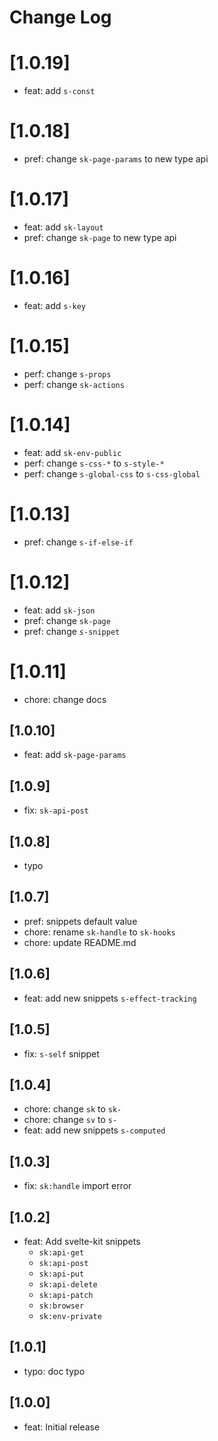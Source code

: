 # Change Log

# [1.0.19]

- feat: add `s-const`

# [1.0.18]

- pref: change `sk-page-params` to new type api

# [1.0.17]
- feat: add `sk-layout`
- pref: change `sk-page` to new type api

# [1.0.16]

- feat: add `s-key`

# [1.0.15]

- perf: change `s-props`
- perf: change `sk-actions`

# [1.0.14]

- feat: add `sk-env-public`
- perf: change `s-css-*` to `s-style-*`
- perf: change `s-global-css` to `s-css-global`

# [1.0.13]

- pref: change `s-if-else-if`

# [1.0.12]

- feat: add `sk-json`
- pref: change `sk-page`
- pref: change `s-snippet`

# [1.0.11]

- chore: change docs

## [1.0.10]

- feat: add `sk-page-params`

## [1.0.9]

- fix: `sk-api-post`

## [1.0.8]

- typo

## [1.0.7]

- pref: snippets default value
- chore: rename `sk-handle` to `sk-hooks`
- chore: update README.md

## [1.0.6]

- feat: add new snippets `s-effect-tracking`

## [1.0.5]

- fix: `s-self` snippet

## [1.0.4]

- chore: change `sk` to `sk-`
- chore: change `sv` to `s-`
- feat: add new snippets `s-computed`

## [1.0.3]

- fix: `sk:handle` import error

## [1.0.2]

- feat: Add svelte-kit snippets
  - `sk:api-get`
  - `sk:api-post`
  - `sk:api-put`
  - `sk:api-delete`
  - `sk:api-patch`
  - `sk:browser`
  - `sk:env-private`

## [1.0.1]

- typo: doc typo

## [1.0.0]

- feat: Initial release
